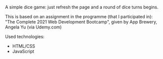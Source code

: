 A simple dice game: just refresh the page and a round of dice turns begins. 

This is based on an assignment in the programme (that I participated in): 
"The Complete 2021 Web Development Bootcamp", given by App Brewery, Angela Yu (via Udemy.com)

Used technologies: 
- HTML/CSS
- JavaScript
